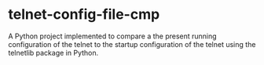 # telnet-config-file-cmp
A Python project implemented to compare a the present running configuration of the telnet to the startup configuration of the telnet using the telnetlib package in Python.
